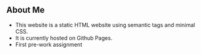 ## About Me 

* This website is a static HTML website using semantic tags and minimal CSS. 
* It is currently hosted on Github Pages.
* First pre-work assignment
